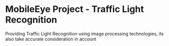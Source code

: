 # MobileEye Project - Traffic Light Recognition

Providing Traffic Light Recognition using image processing technologies, its also take accurate consideration in account
